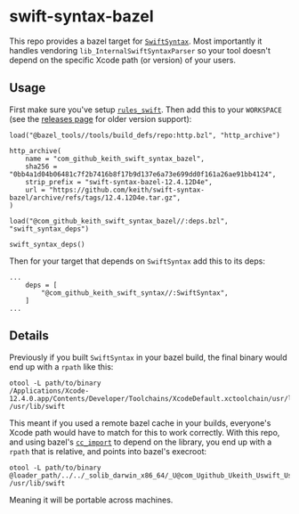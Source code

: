 # swift-syntax-bazel

This repo provides a bazel target for
[`SwiftSyntax`](https://github.com/apple/swift-syntax). Most importantly
it handles vendoring `lib_InternalSwiftSyntaxParser` so your tool
doesn't depend on the specific Xcode path (or version) of your users.

## Usage

First make sure you've setup
[`rules_swift`](https://github.com/bazelbuild/rules_swift). Then add
this to your `WORKSPACE` (see the [releases
page](https://github.com/keith/swift-syntax-bazel/releases) for older
version support):

```bzl
load("@bazel_tools//tools/build_defs/repo:http.bzl", "http_archive")

http_archive(
    name = "com_github_keith_swift_syntax_bazel",
    sha256 = "0bb4a1d04b06481c7f2b7416b8f17b9d137e6a73e699dd0f161a26ae91bb4124",
    strip_prefix = "swift-syntax-bazel-12.4.12D4e",
    url = "https://github.com/keith/swift-syntax-bazel/archive/refs/tags/12.4.12D4e.tar.gz",
)

load("@com_github_keith_swift_syntax_bazel//:deps.bzl", "swift_syntax_deps")

swift_syntax_deps()
```

Then for your target that depends on `SwiftSyntax` add this to its deps:

```bzl
...
    deps = [
        "@com_github_keith_swift_syntax//:SwiftSyntax",
    ]
...
```

## Details

Previously if you built `SwiftSyntax` in your bazel build, the final
binary would end up with a `rpath` like this:

```
otool -L path/to/binary
/Applications/Xcode-12.4.0.app/Contents/Developer/Toolchains/XcodeDefault.xctoolchain/usr/lib/swift/macosx
/usr/lib/swift
```

This meant if you used a remote bazel cache in your builds, everyone's
Xcode path would have to match for this to work correctly. With this
repo, and using bazel's
[`cc_import`](https://docs.bazel.build/versions/main/be/c-cpp.html#cc_import)
to depend on the library, you end up with a `rpath` that is relative,
and points into bazel's execroot:

```
otool -L path/to/binary
@loader_path/../../_solib_darwin_x86_64/_U@com_Ugithub_Ukeith_Uswift_Usyntax_S_S_Clibrary___U
/usr/lib/swift
```

Meaning it will be portable across machines.
